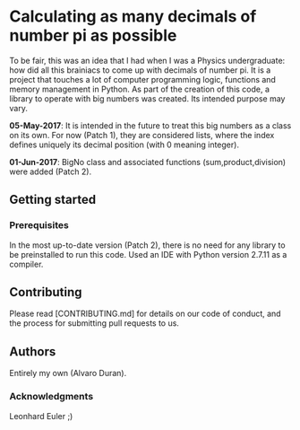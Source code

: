 # Calculating as many decimals of number pi as possible

To be fair, this was an idea that I had when I was a Physics undergraduate: how did all this brainiacs to come up with decimals of number pi. It is a project that touches a lot of computer programming logic, functions and memory management in Python.
As part of the creation of this code, a library to operate with big numbers was created. Its intended purpose may vary.

**05-May-2017**: It is intended in the future to treat this big numbers as a class on its own. For now (Patch 1), they are considered lists, where the index defines uniquely its decimal position (with 0 meaning integer).

**01-Jun-2017**: BigNo class and associated functions (sum,product,division) were added (Patch 2).

## Getting started

### Prerequisites
In the most up-to-date version (Patch 2), there is no need for any library to be preinstalled to run this code. Used an IDE with Python version 2.7.11 as a compiler.

## Contributing

Please read [CONTRIBUTING.md] for details on our code of conduct, and the process for submitting pull requests to us.

## Authors

Entirely my own (Alvaro Duran).

### Acknowledgments

Leonhard Euler ;)
